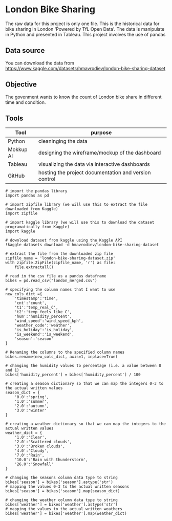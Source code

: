 # London Bike Sharing
The raw data for this project is only one file. This is the historical data for bike sharing in London 'Powered by TfL Open Data'. The data is manipulate in Python and presented in Tableau. This project involves the use of pandas

## Data source
You can download the data from https://www.kaggle.com/datasets/hmavrodiev/london-bike-sharing-dataset

## Objective
The govenment wants to know the count of London bike share in different time and condition.

## Tools
|Tool       |purpose                                                |
|-----------|-------------------------------------------------------|
|Python   |   cleaninging the data|
|Mokkup AI|   designing the wireframe/mockup of the dashboard|
|Tableau |   visualizing the data via interactive dashboards|
|GitHub|      hosting the project documentation and version control|

```
# import the pandas library
import pandas as pd

# import zipfile library (we will use this to extract the file downloaded from Kaggle)
import zipfile

# import kaggle library (we will use this to download the dataset programatically from Kaggle)
import kaggle

# download dataset from kaggle using the Kaggle API
!kaggle datasets download -d hmavrodiev/london-bike-sharing-dataset

# extract the file from the downloaded zip file
zipfile_name = 'london-bike-sharing-dataset.zip'
with zipfile.ZipFile(zipfile_name, 'r') as file:
    file.extractall()

# read in the csv file as a pandas dataframe
bikes = pd.read_csv("london_merged.csv")

# specifying the column names that I want to use
new_cols_dict ={
    'timestamp':'time',
    'cnt':'count', 
    't1':'temp_real_C',
    't2':'temp_feels_like_C',
    'hum':'humidity_percent',
    'wind_speed':'wind_speed_kph',
    'weather_code':'weather',
    'is_holiday':'is_holiday',
    'is_weekend':'is_weekend',
    'season':'season'
}

# Renaming the columns to the specified column names
bikes.rename(new_cols_dict, axis=1, inplace=True)

# changing the humidity values to percentage (i.e. a value between 0 and 1)
bikes['humidity_percent'] = bikes['humidity_percent'] / 100

# creating a season dictionary so that we can map the integers 0-3 to the actual written values
season_dict = {
    '0.0':'spring',
    '1.0':'summer',
    '2.0':'autumn',
    '3.0':'winter'
}

# creating a weather dictionary so that we can map the integers to the actual written values
weather_dict = {
    '1.0':'Clear',
    '2.0':'Scattered clouds',
    '3.0':'Broken clouds',
    '4.0':'Cloudy',
    '7.0':'Rain',
    '10.0':'Rain with thunderstorm',
    '26.0':'Snowfall'
}

# changing the seasons column data type to string
bikes['season'] = bikes['season'].astype('str')
# mapping the values 0-3 to the actual written seasons
bikes['season'] = bikes['season'].map(season_dict)

# changing the weather column data type to string
bikes['weather'] = bikes['weather'].astype('str')
# mapping the values to the actual written weathers
bikes['weather'] = bikes['weather'].map(weather_dict)
```
